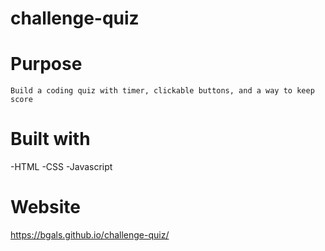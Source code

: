 # challenge-quiz

# Purpose
    Build a coding quiz with timer, clickable buttons, and a way to keep score

# Built with
-HTML
-CSS
-Javascript

# Website
https://bgals.github.io/challenge-quiz/


